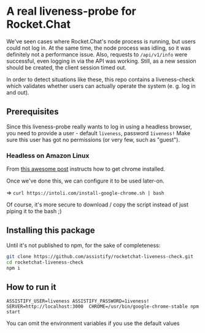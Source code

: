 # A real liveness-probe for Rocket.Chat

We've seen cases where Rocket.Chat's node process is running, but users could not log in.
At the same time, the node process was idling, so it was definitely not a performance issue.
Also, requests to `/api/v1/info` were successful, even logging in via the API was working. Still, as a new session should be created, the client session timed out.

In order to detect situations like these, this repo contains a liveness-check which validates whether users can actually operate the system (e. g. log in and out).

## Prerequisites

Since this liveness-probe really wants to log in using a headless browser, you need to provide a user - default `liveness`, password `1iveness!`
Make sure this user has got no permissions (or very few, such as "guest").

### Headless on Amazon Linux

From [this awesome post](https://medium.com/mockingbot/run-puppeteer-chrome-headless-on-ec2-amazon-linux-ami-6c9c6a17bee6) instructs how to get chrome installed.

Once we've done this, we can configure it to be used later-on.

=> `curl https://intoli.com/install-google-chrome.sh | bash`

Of course, it's more secure to download / copy the script instead of just piping it to the bash ;)

## Installing this package

Until it's not published to npm, for the sake of completeness:

```bash
git clone https://github.com/assistify/rocketchat-liveness-check.git
cd rocketchat-liveness-check
npm i
```

## How to run it

`ASSISTIFY_USER=liveness ASSISTIFY_PASSWORD=1iveness! SERVER=http://localhost:3000 
CHROME=/usr/bin/google-chrome-stable npm start`

You can omit the environment variables if you use the default values